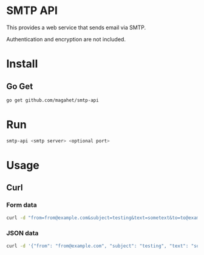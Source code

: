 SMTP API
========

This provides a web service that sends email via SMTP.

Authentication and encryption are not included.

# Install

## Go Get

```bash
go get github.com/magahet/smtp-api
```

# Run

```bash
smtp-api <smtp server> <optional port>
```

# Usage

## Curl

### Form data

```bash
curl -d "from=from@example.com&subject=testing&text=sometext&to=to@example.com" -X POST http://servername/message
```

### JSON data

```bash
curl -d '{"from": "from@example.com", "subject": "testing", "text": "some text", "to": ["to@example.com"]}' -H "Content-Type: application/json" -X POST  http://servername/message
```